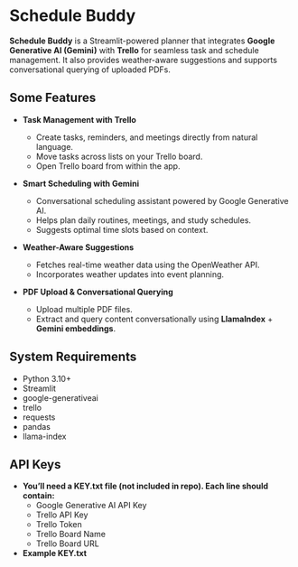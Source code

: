 # Schedule Buddy 

**Schedule Buddy** is a Streamlit-powered planner that integrates **Google Generative AI (Gemini)** with **Trello** for seamless task and schedule management. It also provides weather-aware suggestions and supports conversational querying of uploaded PDFs.  

## Some Features
- **Task Management with Trello**  
  - Create tasks, reminders, and meetings directly from natural language.  
  - Move tasks across lists on your Trello board.  
  - Open Trello board from within the app.  

- **Smart Scheduling with Gemini**  
  - Conversational scheduling assistant powered by Google Generative AI.  
  - Helps plan daily routines, meetings, and study schedules.  
  - Suggests optimal time slots based on context.  

- **Weather-Aware Suggestions**  
  - Fetches real-time weather data using the OpenWeather API.  
  - Incorporates weather updates into event planning.  

- **PDF Upload & Conversational Querying**  
  - Upload multiple PDF files.  
  - Extract and query content conversationally using **LlamaIndex** + **Gemini embeddings**.  

## System Requirements
- Python 3.10+  
- Streamlit  
- google-generativeai  
- trello  
- requests  
- pandas  
- llama-index

## API Keys
- **You’ll need a KEY.txt file (not included in repo). Each line should contain:**
  - Google Generative AI API Key
  - Trello API Key
  - Trello Token
  - Trello Board Name
  - Trello Board URL
- **Example KEY.txt**
